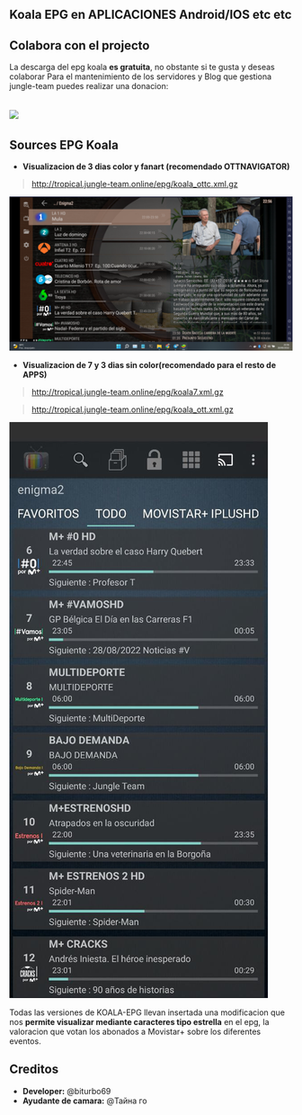 ## Koala EPG en APLICACIONES Android/IOS etc etc

## Colabora con el projecto
La descarga del epg koala  **es gratuita**, no obstante si te gusta y deseas colaborar Para el mantenimiento de los servidores y Blog que gestiona jungle-team puedes realizar una donacion:

## [![](https://jungle-team.com/wp-content/uploads/2022/08/paypal-logo-4.png)](https://www.paypal.me/jungleteam)


## Sources EPG Koala

 - **Visualizacion de 3 dias color y fanart (recomendado OTTNAVIGATOR)**

> http://tropical.jungle-team.online/epg/koala_ottc.xml.gz

![enter image description here](https://github.com/jungla-team/Koala-EPG-MOVISTAR/blob/main/APP/capturas-manual/Captura%20de%20pantalla%202022-08-28%20225724.png?raw=true)


 - **Visualizacion de 7 y 3 dias sin color(recomendado para el resto de APPS)**

> http://tropical.jungle-team.online/epg/koala7.xml.gz

> http://tropical.jungle-team.online/epg/koala_ott.xml.gz

![enter image description here](https://github.com/jungla-team/Koala-EPG-MOVISTAR/blob/main/APP/capturas-manual/photo_2022-08-28_23-10-33.jpg?raw=true)

Todas las versiones de KOALA-EPG llevan insertada una modificacion que nos **permite visualizar mediante caracteres tipo estrella** en el epg, la valoracion que votan los abonados a Movistar+ sobre los diferentes eventos.

## Creditos

 - **Developer:** @biturbo69
 - **Ayudante de camara:** @Тайна го
